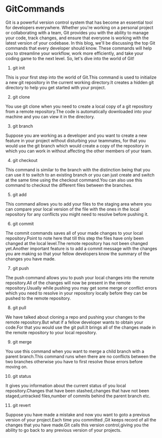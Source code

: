 # GitCommands

Git is a powerful version control system that has become an essential tool for developers everywhere. Whether you're working on a personal project or collaborating with a team, Git provides you with the ability to manage your code, track changes, and ensure that everyone is working with the latest version of your codebase. In this blog, we'll be discussing the top Git commands that every developer should know. These commands will help you to streamline your workflow, work more efficiently, and take your coding game to the next level. So, let's dive into the world of Git!

1. git init

This is your first step into the world of Git.This command is used to initialize a new git repository in the current working directory.It creates a hidden git directory to help you get started with your project.

2. git clone

You use git clone when you need to create a local copy of a git repository from a remote repository.The code is automatically downloaded into your machine and you can view it in the directory.

3. git branch

Suppose you are working as a developer and you want to create a new feature in your project without disturbing your teammates, for that you would use the git branch which would create a copy of the repository in which you can work in without affecting the other members of your team.

4. git checkout 

This command is similar to the branch with the distinction being that you can use it to switch to an existing branch or you can just create and switch at the same time using the checkout command.You can also use this command to checkout the different files between the branches.

5. git add

This command allows you to add your files to the staging area where you can compare your local version of the file with the ones in the local repository for any conflicts you might need to resolve before pushing it.

6. git commit

The commit commands saves all of your made changes to your local repository.Point to note here that till this step the files have only been changed at the local level.The remote repository has not been changed yet.Another important feature is to add a commit message with the changes you are making so that your fellow developers know the summary  of the changes you have made.


7. git push

The push command allows you to push your local changes into the remote repository.All of the changes will now be present in the remote repository.Usually while pushing you may get some merge or conflict errors which you need to resolve in your repository locally before they can be pushed to the remote repository.


8. git pull

We have talked about cloning a repo and pushing your changes to the remote repository.But what if a fellow developer wants to obtain your code.For that you would use the git pull.It brings all of the changes made in the remote repository to your local repository.

9. git merge

You use this command when you want to merge a child branch with a parent branch.This command runs when there are no conflicts between the two branches otherwise you have to first resolve those errors before moving on.


10. git status

It gives you information about the current status of you local repository.Changes that have been stashed,changes that have not been staged,untracked files,number of commits behind the parent branch etc.


11. git revert

Suppose you have made a mistake and now you want to goto a previous version of your project.Each time you committed ,Git keeps record of all the changes that you have made.Git calls this version control,giving you the ability to go back to any previous version of your projects.
